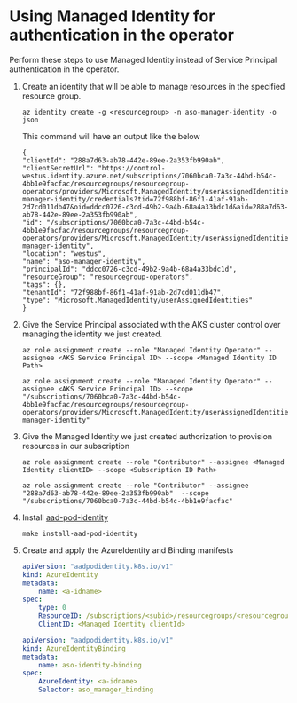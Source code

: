 # Using Managed Identity for authentication in the operator

Perform these steps to use Managed Identity instead of Service Principal authentication in the operator.

1. Create an identity that will be able to manage resources in the specified resource group.

    ```shell
    az identity create -g <resourcegroup> -n aso-manager-identity -o json
    ```

    This command will have an output like the below

    ```shell
    {
    "clientId": "288a7d63-ab78-442e-89ee-2a353fb990ab",
    "clientSecretUrl": "https://control-westus.identity.azure.net/subscriptions/7060bca0-7a3c-44bd-b54c-4bb1e9facfac/resourcegroups/resourcegroup-operators/providers/Microsoft.ManagedIdentity/userAssignedIdentities/aso-manager-identity/credentials?tid=72f988bf-86f1-41af-91ab-2d7cd011db47&oid=ddcc0726-c3cd-49b2-9a4b-68a4a33bdc1d&aid=288a7d63-ab78-442e-89ee-2a353fb990ab",
    "id": "/subscriptions/7060bca0-7a3c-44bd-b54c-4bb1e9facfac/resourcegroups/resourcegroup-operators/providers/Microsoft.ManagedIdentity/userAssignedIdentities/aso-manager-identity",
    "location": "westus",
    "name": "aso-manager-identity",
    "principalId": "ddcc0726-c3cd-49b2-9a4b-68a4a33bdc1d",
    "resourceGroup": "resourcegroup-operators",
    "tags": {},
    "tenantId": "72f988bf-86f1-41af-91ab-2d7cd011db47",
    "type": "Microsoft.ManagedIdentity/userAssignedIdentities"
    }
    ```

2. Give the Service Principal associated with the AKS cluster control over managing the identity we just created.

    ```shell
    az role assignment create --role "Managed Identity Operator" --assignee <AKS Service Principal ID> --scope <Managed Identity ID Path>

    az role assignment create --role "Managed Identity Operator" --assignee <AKS Service Principal ID> --scope "/subscriptions/7060bca0-7a3c-44bd-b54c-4bb1e9facfac/resourcegroups/resourcegroup-operators/providers/Microsoft.ManagedIdentity/userAssignedIdentities/aso-manager-identity"
    ```

3. Give the Managed Identity we just created authorization to provision resources in our subscription

    ```shell
    az role assignment create --role "Contributor" --assignee <Managed Identity clientID> --scope <Subscription ID Path>

    az role assignment create --role "Contributor" --assignee "288a7d63-ab78-442e-89ee-2a353fb990ab"  --scope "/subscriptions/7060bca0-7a3c-44bd-b54c-4bb1e9facfac"
    ```

4. Install [aad-pod-identity](https://github.com/Azure/aad-pod-identity#1-create-the-deployment)

    ```shell
    make install-aad-pod-identity
    ```

5. Create and apply the AzureIdentity and Binding manifests

    ```yaml
    apiVersion: "aadpodidentity.k8s.io/v1"
    kind: AzureIdentity
    metadata:
        name: <a-idname>
    spec:
        type: 0
        ResourceID: /subscriptions/<subid>/resourcegroups/<resourcegroup>/providers/Microsoft.ManagedIdentity/userAssignedIdentities/<name>
        ClientID: <Managed Identity clientId>
    ```

    ```yaml
    apiVersion: "aadpodidentity.k8s.io/v1"
    kind: AzureIdentityBinding
    metadata:
        name: aso-identity-binding
    spec:
        AzureIdentity: <a-idname>
        Selector: aso_manager_binding
    ```

